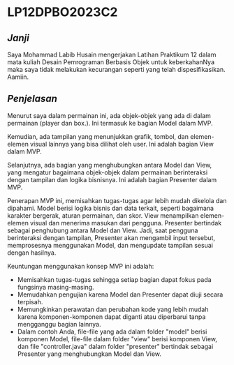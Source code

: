 # LP12DPBO2023C2
## *Janji*
Saya Mohammad Labib Husain mengerjakan Latihan Praktikum 12 dalam mata kuliah Desain Pemrograman Berbasis Objek untuk keberkahanNya maka saya tidak melakukan kecurangan seperti yang telah dispesifikasikan. Aamiin.
## *Penjelasan*
Menurut saya dalam permainan ini, ada objek-objek yang ada di dalam permainan (player dan box.). Ini termasuk ke bagian Model dalam MVP.

Kemudian, ada tampilan yang menunjukkan grafik, tombol, dan elemen-elemen visual lainnya yang bisa dilihat oleh user. Ini adalah bagian View dalam MVP.

Selanjutnya, ada bagian yang menghubungkan antara Model dan View, yang mengatur bagaimana objek-objek dalam permainan berinteraksi dengan tampilan dan logika bisnisnya. Ini adalah bagian Presenter dalam MVP.

Penerapan MVP ini, memisahkan tugas-tugas agar lebih mudah dikelola dan dipahami. Model berisi logika bisnis dan data terkait, seperti bagaimana karakter bergerak, aturan permainan, dan skor. View menampilkan elemen-elemen visual dan menerima masukan dari pengguna. Presenter bertindak sebagai penghubung antara Model dan View. Jadi, saat pengguna berinteraksi dengan tampilan, Presenter akan mengambil input tersebut, memprosesnya menggunakan Model, dan mengupdate tampilan sesuai dengan hasilnya.

Keuntungan menggunakan konsep MVP ini adalah:

* Memisahkan tugas-tugas sehingga setiap bagian dapat fokus pada fungsinya masing-masing.
* Memudahkan pengujian karena Model dan Presenter dapat diuji secara terpisah.
* Memungkinkan perawatan dan perubahan kode yang lebih mudah karena komponen-komponen dapat diganti atau diperbarui tanpa mengganggu bagian lainnya.
* Dalam contoh Anda, file-file yang ada dalam folder "model" berisi komponen Model, file-file dalam folder "view" berisi komponen View, dan file "controller.java" dalam folder "presenter" bertindak sebagai Presenter yang menghubungkan Model dan View.
